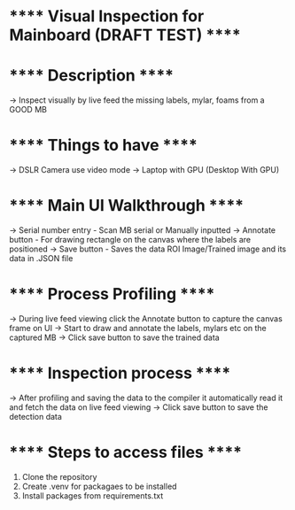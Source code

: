 # **** Visual Inspection for Mainboard (DRAFT TEST) **** #

# **** Description **** #
-> Inspect visually by live feed the missing labels, mylar, foams from a GOOD MB

# **** Things to have **** #
-> DSLR Camera use video mode
-> Laptop with GPU (Desktop With GPU)

# **** Main UI Walkthrough **** #
-> Serial number entry - Scan MB serial or Manually inputted
-> Annotate button - For drawing rectangle on the canvas where the labels are positioned
-> Save button - Saves the data ROI Image/Trained image and its data in .JSON file

# **** Process Profiling **** #
-> During live feed viewing click the Annotate button to capture the canvas frame on UI
-> Start to draw and annotate the labels, mylars etc on the captured MB
-> Click save button to save the trained data

# **** Inspection process **** #
-> After profiling and saving the data to the compiler it automatically read it and fetch the data on live feed viewing
-> Click save button to save the detection data

# **** Steps to access files ****
1. Clone the repository
2. Create .venv for packagaes to be installed
2. Install packages from requirements.txt


